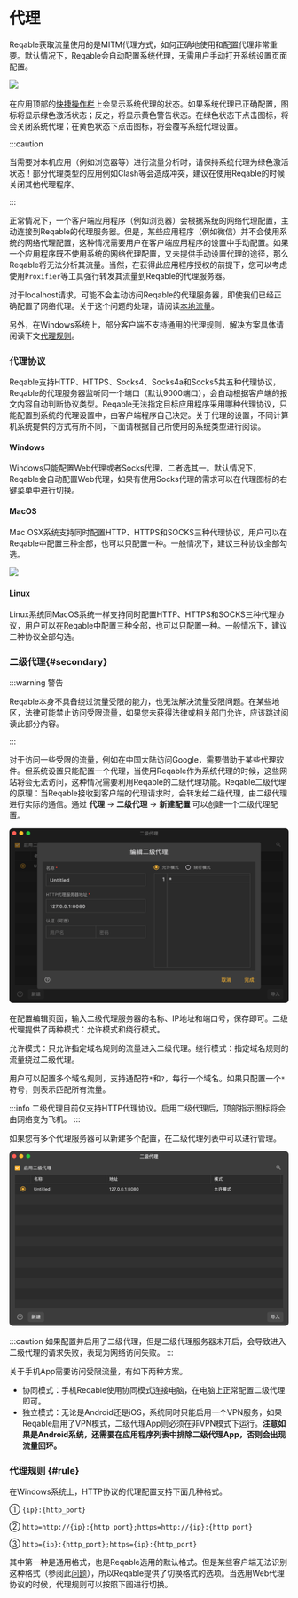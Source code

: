 # 代理

Reqable获取流量使用的是MITM代理方式，如何正确地使用和配置代理非常重要。默认情况下，Reqable会自动配置系统代理，无需用户手动打开系统设置页面配置。

![](arts/proxy_01.png)

在应用顶部的[快捷操作栏](quickbar)上会显示系统代理的状态。如果系统代理已正确配置，图标将显示绿色激活状态；反之，将显示黄色警告状态。在绿色状态下点击图标，将会关闭系统代理；在黄色状态下点击图标，将会覆写系统代理设置。

:::caution

当需要对本机应用（例如浏览器等）进行流量分析时，请保持系统代理为绿色激活状态！部分代理类型的应用例如Clash等会造成冲突，建议在使用Reqable的时候关闭其他代理程序。

:::

正常情况下，一个客户端应用程序（例如浏览器）会根据系统的网络代理配置，主动连接到Reqable的代理服务器。但是，某些应用程序（例如微信）并不会使用系统的网络代理配置，这种情况需要用户在客户端应用程序的设置中手动配置。如果一个应用程序既不使用系统的网络代理配置，又未提供手动设置代理的途径，那么Reqable将无法分析其流量。当然，在获得此应用程序授权的前提下，您可以考虑使用`Proxifier`等工具强行转发其流量到Reqable的代理服务器。

对于localhost请求，可能不会主动访问Reqable的代理服务器，即使我们已经正确配置了网络代理。关于这个问题的处理，请阅读[本地流量](localhost)。

另外，在Windows系统上，部分客户端不支持通用的代理规则，解决方案具体请阅读下文[代理规则](#rule)。

### 代理协议

Reqable支持HTTP、HTTPS、Socks4、Socks4a和Socks5共五种代理协议，Reqable的代理服务器监听同一个端口（默认9000端口），会自动根据客户端的报文内容自动判断协议类型。Reqable无法指定目标应用程序采用哪种代理协议，只能配置到系统的代理设置中，由客户端程序自己决定。关于代理的设置，不同计算机系统提供的方式有所不同，下面请根据自己所使用的系统类型进行阅读。

#### Windows

Windows只能配置Web代理或者Socks代理，二者选其一。默认情况下，Reqable会自动配置Web代理，如果有使用Socks代理的需求可以在代理图标的右键菜单中进行切换。

#### MacOS

Mac OSX系统支持同时配置HTTP、HTTPS和SOCKS三种代理协议，用户可以在Reqable中配置三种全部，也可以只配置一种。一般情况下，建议三种协议全部勾选。

![](arts/proxy_mac.png)

#### Linux

Linux系统同MacOS系统一样支持同时配置HTTP、HTTPS和SOCKS三种代理协议，用户可以在Reqable中配置三种全部，也可以只配置一种。一般情况下，建议三种协议全部勾选。

### 二级代理{#secondary}

:::warning 警告

Reqable本身不具备绕过流量受限的能力，也无法解决流量受限问题。在某些地区，法律可能禁止访问受限流量，如果您未获得法律或相关部门允许，应该跳过阅读此部分内容。

:::

对于访问一些受限的流量，例如在中国大陆访问Google，需要借助于某些代理软件。但系统设置只能配置一个代理，当使用Reqable作为系统代理的时候，这些网站将会无法访问，这种情况需要利用Reqable的二级代理功能。Reqable二级代理的原理：当Reqable接收到客户端的代理请求时，会转发给二级代理，由二级代理进行实际的通信。通过 **代理** -> **二级代理** -> **新建配置** 可以创建一个二级代理配置。

![](arts/secondary_proxy_02.png)

在配置编辑页面，输入二级代理服务器的名称、IP地址和端口号，保存即可。二级代理提供了两种模式：允许模式和绕行模式。

允许模式：只允许指定域名规则的流量进入二级代理。绕行模式：指定域名规则的流量绕过二级代理。

用户可以配置多个域名规则，支持通配符`*`和`?`，每行一个域名。如果只配置一个`*`符号，则表示匹配所有流量。

:::info
二级代理目前仅支持HTTP代理协议。启用二级代理后，顶部指示图标将会由网络变为飞机。
:::

如果您有多个代理服务器可以新建多个配置，在二级代理列表中可以进行管理。

![](arts/secondary_proxy_01.png)

:::caution
如果配置并启用了二级代理，但是二级代理服务器未开启，会导致进入二级代理的请求失败，表现为网络访问失败。
:::

关于手机App需要访问受限流量，有如下两种方案。
- 协同模式：手机Reqable使用协同模式连接电脑，在电脑上正常配置二级代理即可。
- 独立模式：无论是Android还是iOS，系统同时只能启用一个VPN服务，如果Reqable启用了VPN模式，二级代理App则必须在非VPN模式下运行。**注意如果是Android系统，还需要在应用程序列表中排除二级代理App，否则会出现流量回环。**

### 代理规则 {#rule}

在Windows系统上，HTTP协议的代理配置支持下面几种格式。

① `{ip}:{http_port}`

② `http=http://{ip}:{http_port};https=http://{ip}:{http_port}`

③ `http={ip}:{http_port};https={ip}:{http_port}`

其中第一种是通用格式，也是Reqable选用的默认格式。但是某些客户端无法识别这种格式（参阅此[问题](https://github.com/MatsuriDayo/nekoray/issues/104)），所以Reqable提供了切换格式的选项。当选用Web代理协议的时候，代理规则可以按照下图进行切换。